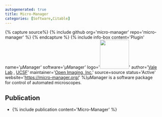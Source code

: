 ```yaml
---
autogenerated: true
title: Micro-Manager
categories: [Software,Citable]
---
```



{% capture source%}
{% include github org='micro-manager' repo='micro-manager' %}
{% endcapture %}
{% include info-box content='Plugin' name='μManager' software='μManager' logo='<img src="/media/mm-icon.jpg" width="96"/>' author='[Vale Lab](http://valelab.ucsf.edu/) , [UCSF](http://www.ucsf.edu/)' maintainer='[Open Imaging, Inc.](https://open-imaging.com/)' source=source status='Active' website='https://micro-manager.org/' %}μManager is a software package for control of automated microscopes.

## Publication

-   {% include publication content='Micro-Manager' %}

 
